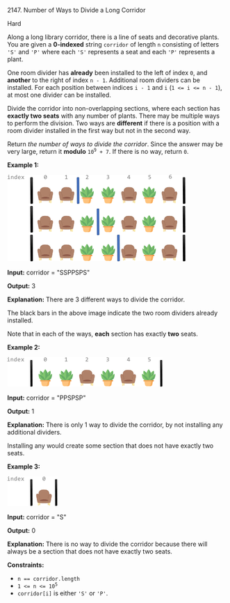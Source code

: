 2147\. Number of Ways to Divide a Long Corridor

Hard

Along a long library corridor, there is a line of seats and decorative plants. You are given a **0-indexed** string `corridor` of length `n` consisting of letters `'S'` and `'P'` where each `'S'` represents a seat and each `'P'` represents a plant.

One room divider has **already** been installed to the left of index `0`, and **another** to the right of index `n - 1`. Additional room dividers can be installed. For each position between indices `i - 1` and `i` (`1 <= i <= n - 1`), at most one divider can be installed.

Divide the corridor into non-overlapping sections, where each section has **exactly two seats** with any number of plants. There may be multiple ways to perform the division. Two ways are **different** if there is a position with a room divider installed in the first way but not in the second way.

Return _the number of ways to divide the corridor_. Since the answer may be very large, return it **modulo** <code>10<sup>9</sup> + 7</code>. If there is no way, return `0`.

**Example 1:**

![](1.png)

**Input:** corridor = "SSPPSPS"

**Output:** 3

**Explanation:** There are 3 different ways to divide the corridor. 

The black bars in the above image indicate the two room dividers already installed. 

Note that in each of the ways, **each** section has exactly **two** seats.

**Example 2:**

![](2.png)

**Input:** corridor = "PPSPSP"

**Output:** 1

**Explanation:** There is only 1 way to divide the corridor, by not installing any additional dividers. 

Installing any would create some section that does not have exactly two seats.

**Example 3:**

![](3.png)

**Input:** corridor = "S"

**Output:** 0

**Explanation:** There is no way to divide the corridor because there will always be a section that does not have exactly two seats.

**Constraints:**

*   `n == corridor.length`
*   <code>1 <= n <= 10<sup>5</sup></code>
*   `corridor[i]` is either `'S'` or `'P'`.